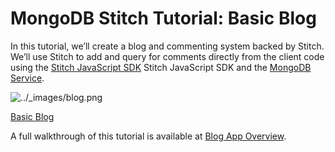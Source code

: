 # MongoDB Stitch Tutorial: Basic Blog

In this tutorial, we’ll create a blog and commenting system backed by Stitch. We’ll use Stitch to add and query for comments directly from the client code using the [Stitch JavaScript SDK](https://docs.mongodb.com/stitch-sdks/js/4/index.html) Stitch JavaScript SDK and the [MongoDB Service](https://docs.mongodb.com/stitch/mongodb/).

![../_images/blog.png](https://docs.mongodb.com/stitch/_images/blog.png)

[Basic Blog](https://docs.mongodb.com/stitch/tutorials/blog-overview/)

A full walkthrough of this tutorial is available at [Blog App Overview](https://docs.mongodb.com/stitch/tutorials/blog-overview/).
